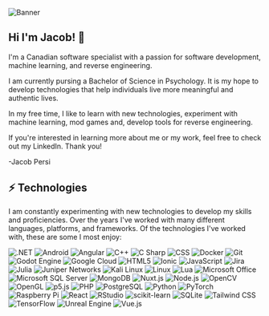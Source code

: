 ![Banner](https://pbs.twimg.com/profile_banners/1300612222893330432/1599147530/1500x500)
## Hi I'm Jacob! 💬
I'm a Canadian software specialist with a passion for software development, machine learning, and reverse engineering. 

I am currently pursing a Bachelor of Science in Psychology. It is my hope to develop technologies that help individuals live more meaningful and authentic lives.

In my free time, I like to learn with new technologies, experiment with machine learning, mod games and, develop tools for reverse engineering. 

If you're interested in learning more about me or my work, feel free to check out my LinkedIn. Thank you!

-Jacob Persi 

## ⚡ Technologies
I am constantly experimenting with new technologies to develop my skills and proficiencies. Over the years I've worked with many different languages, platforms, and frameworks. Of the technologies I've worked with, these are some I most enjoy:

![.NET](https://img.shields.io/badge/-.NET-512BD4?style=for-the-badge&logoColor=white&logo=.NET)
![Android](https://img.shields.io/badge/-Android-3DDC84?style=for-the-badge&logoColor=white&logo=Android)
![Angular](https://img.shields.io/badge/-Angular-DD0031?style=for-the-badge&logoColor=white&logo=Angular)
![C++](https://img.shields.io/badge/-C/C++-00599C?logo=c&style=for-the-badge&logoColor=white)
![C Sharp](https://img.shields.io/badge/-C%20Sharp-239120?style=for-the-badge&logoColor=white&logo=C%20Sharp)
![CSS](https://img.shields.io/badge/-CSS-1572B6?style=for-the-badge&logoColor=white&logo=CSS)
![Docker](https://img.shields.io/badge/-Docker-2496ED?style=for-the-badge&logoColor=white&logo=Docker)
![Git](https://img.shields.io/badge/-Git-F05032?style=for-the-badge&logoColor=white&logo=Git)
![Godot Engine](https://img.shields.io/badge/-Godot%20Engine-478CBF?style=for-the-badge&logoColor=white&logo=Godot%20Engine)
![Google Cloud](https://img.shields.io/badge/-Google%20Cloud-4285F4?style=for-the-badge&logoColor=white&logo=Google%20Cloud)
![HTML5](https://img.shields.io/badge/-HTML5-E34F26?style=for-the-badge&logoColor=white&logo=HTML5)
![Ionic](https://img.shields.io/badge/-Ionic-3880FF?style=for-the-badge&logoColor=white&logo=Ionic)
![JavaScript](https://img.shields.io/badge/-JavaScript-F7DF1E?style=for-the-badge&logoColor=white&logo=JavaScript)
![Jira](https://img.shields.io/badge/-Jira-0052CC?style=for-the-badge&logoColor=white&logo=Jira)
![Julia](https://img.shields.io/badge/-Julia-9558B2?style=for-the-badge&logoColor=white&logo=Julia)
![Juniper Networks](https://img.shields.io/badge/-Juniper%20Networks-84B135?style=for-the-badge&logoColor=white&logo=Juniper%20Networks)
![Kali Linux](https://img.shields.io/badge/-Kali%20Linux-557C94?style=for-the-badge&logoColor=white&logo=Kali%20Linux)
![Linux](https://img.shields.io/badge/-Linux-FCC624?style=for-the-badge&logoColor=white&logo=Linux)
![Lua](https://img.shields.io/badge/-Lua-2C2D72?style=for-the-badge&logoColor=white&logo=Lua)
![Microsoft Office](https://img.shields.io/badge/-Microsoft%20Office-D83B01?style=for-the-badge&logoColor=white&logo=Microsoft%20Office)
![Microsoft SQL Server](https://img.shields.io/badge/-Microsoft%20SQL%20Server-CC2927?style=for-the-badge&logoColor=white&logo=Microsoft%20SQL%20Server)
![MongoDB](https://img.shields.io/badge/-MongoDB-47A248?style=for-the-badge&logoColor=white&logo=MongoDB)
![Nuxt.js](https://img.shields.io/badge/-Nuxt.js-00DC82?style=for-the-badge&logoColor=white&logo=Nuxt.js)
![Node.js](https://img.shields.io/badge/-Node.js-339933?style=for-the-badge&logoColor=white&logo=Node.js)
![OpenCV](https://img.shields.io/badge/-OpenCV-5C3EE8?style=for-the-badge&logoColor=white&logo=OpenCV)
![OpenGL](https://img.shields.io/badge/-OpenGL-5586A4?style=for-the-badge&logoColor=white&logo=OpenGL)
![p5.js](https://img.shields.io/badge/-p5.js-ED225D?style=for-the-badge&logoColor=white&logo=p5.js)
![PHP](https://img.shields.io/badge/-PHP-777BB4?style=for-the-badge&logoColor=white&logo=PHP)
![PostgreSQL](https://img.shields.io/badge/-PostgreSQL-4169E1?style=for-the-badge&logoColor=white&logo=PostgreSQL)
![Python](https://img.shields.io/badge/-Python-3776AB?style=for-the-badge&logoColor=white&logo=Python)
![PyTorch](https://img.shields.io/badge/-PyTorch-EE4C2C?style=for-the-badge&logoColor=white&logo=PyTorch)
![Raspberry Pi](https://img.shields.io/badge/-Raspberry%20Pi-A22846?style=for-the-badge&logoColor=white&logo=Raspberry%20Pi)
![React](https://img.shields.io/badge/-React-61DAFB?style=for-the-badge&logoColor=white&logo=React)
![RStudio](https://img.shields.io/badge/-RStudio-75AADB?style=for-the-badge&logoColor=white&logo=RStudio)
![scikit-learn](https://img.shields.io/badge/-scikitlearn-F7931E?style=for-the-badge&logoColor=white&logo=scikitlearn)
![SQLite](https://img.shields.io/badge/-SQLite-003B57?style=for-the-badge&logoColor=white&logo=SQLite)
![Tailwind CSS](https://img.shields.io/badge/-Tailwind%20CSS-06B6D4?style=for-the-badge&logoColor=white&logo=Tailwind%20CSS)
![TensorFlow](https://img.shields.io/badge/-TensorFlow-FF6F00?style=for-the-badge&logoColor=white&logo=TensorFlow)
![Unreal Engine](https://img.shields.io/badge/-Unreal%20Engine-0E1128?style=for-the-badge&logoColor=white&logo=Unreal%20Engine)
![Vue.js](https://img.shields.io/badge/-Vue.js-4FC08D?style=for-the-badge&logoColor=white&logo=Vue.js)
